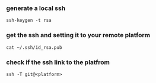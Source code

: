 ### generate a local ssh

```
ssh-keygen -t rsa
```

### get the ssh and setting it to your remote platform

```
cat ~/.ssh/id_rsa.pub
```

### check if the ssh link to the platfrom

```
ssh -T git@<platform>
```
